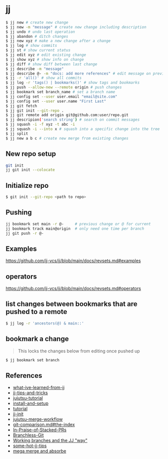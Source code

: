 # jj

```bash
$ jj new # create new change
$ jj new -m "message" # create new change including description
$ jj undo # undo last operation
$ jj abandon # ditch changes
$ jj new xyz # make a new change after a change
$ jj log # show commits
$ jj st # show current status
$ jj edit xyz # edit existing change
$ jj show xyz # show info on change
$ jj diff # show diff between last change
$ jj describe -m "message"
$ jj describe @- -m "docs: add more references" # edit message on previous change
$ jj -r 'all()' # show all commits
$ jj log -r 'tags() | bookmarks()' # show tags and bookmarks
$ jj push --allow-new --remote origin # push changes
$ jj bookmark set branch_name # set a branch name
$ jj config set --user user.email "email@site.com"
$ jj config set --user user.name "First Last"
$ jj git fetch
$ jj git init --git-repo .
$ jj git remote add origin git@github.com:user/repo.git
$ jj descripion('search string') # search on commit messages
$ jj squash -i -f xyz -t abc -i 
$ jj squash -i --into x # squash into a specific change into the tree
$ jj split
$ jj new a b c # create new merge from existing changes

```

## New repo setup

```bash
git init
jj git init --colocate
```

## Initialize repo

```bash
$ git init --git-repo <path to repo>
```

## Pushing
```bash
jj bookmark set main -r @-     # previous change or @ for current
jj bookmark track main@origin  # only need one time per branch
jj git push -r @-
```

## Examples
https://github.com/jj-vcs/jj/blob/main/docs/revsets.md#examples

## operators
https://github.com/jj-vcs/jj/blob/main/docs/revsets.md#operators

## list changes between bookmarks that are pushed to a remote

```bash
$ jj log -r 'ancestors(@) & main::'
```

## bookmark a change

> This locks the changes below from editing once pushed up

```bash
$ jj bookmark set branch
```

## References
- [what-ive-learned-from-jj](https://zerowidth.com/2025/what-ive-learned-from-jj/)
- [jj-tips-and-tricks](https://zerowidth.com/2025/jj-tips-and-tricks/)
- [jujutsu-tutorial](https://steveklabnik.github.io/jujutsu-tutorial/)
- [install-and-setup](https://jj-vcs.github.io/jj/latest/install-and-setup/)
- [tutorial](https://jj-vcs.github.io/jj/v0.13.0/tutorial/)
- [jj-init](https://v5.chriskrycho.com/essays/jj-init/)
- [jujutsu-merge-workflow](https://ofcr.se/jujutsu-merge-workflow)
- [git-comparison.md#the-index](https://github.com/jj-vcs/jj/blob/main/docs/git-comparison.md#the-index)
- [In-Praise-of-Stacked-PRs](https://benjamincongdon.me/blog/2022/07/17/In-Praise-of-Stacked-PRs/)
- [Branchless-Git](https://benjamincongdon.me/blog/2021/12/07/Branchless-Git/)
- [Working branches and the JJ "way"](https://github.com/jj-vcs/jj/discussions/2425)
- [some-hot-jj-tips](https://willhbr.net/2024/05/26/some-hot-jj-tips/)
- [mega merge and absorbe](https://v5.chriskrycho.com/journal/jujutsu-megamerges-and-jj-absorb/)
